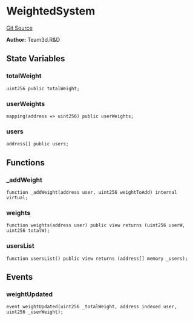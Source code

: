 # WeightedSystem
[Git Source](https://github.com//Team3dVidyaGames/Contracts/blob/d55e5ec0b365e011d0450d7bd58a74eab92713ee/src/contracts/agnosia/WeightedSystem.sol)

**Author:**
Team3d.R&D


## State Variables
### totalWeight

```solidity
uint256 public totalWeight;
```


### userWeights

```solidity
mapping(address => uint256) public userWeights;
```


### users

```solidity
address[] public users;
```


## Functions
### _addWeight


```solidity
function _addWeight(address user, uint256 weightToAdd) internal virtual;
```

### weights


```solidity
function weights(address user) public view returns (uint256 userW, uint256 totalW);
```

### usersList


```solidity
function usersList() public view returns (address[] memory _users);
```

## Events
### weightUpdated

```solidity
event weightUpdated(uint256 _totalWeight, address indexed user, uint256 _userWeight);
```

